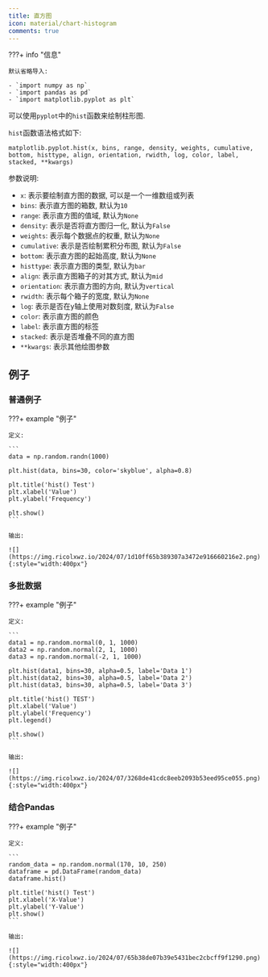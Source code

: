 ```yaml
---
title: 直方图
icon: material/chart-histogram
comments: true
---
```


???+ info "信息"

    默认省略导入:

    - `import numpy as np`
    - `import pandas as pd`
    - `import matplotlib.pyplot as plt`

可以使用`pyplot`中的`hist`函数来绘制柱形图.

`hist`函数语法格式如下:

```
matplotlib.pyplot.hist(x, bins, range, density, weights, cumulative, bottom, histtype, align, orientation, rwidth, log, color, label, stacked, **kwargs)
```

参数说明:

- `x`: 表示要绘制直方图的数据, 可以是一个一维数组或列表
- `bins`: 表示直方图的箱数, 默认为`10`
- `range`: 表示直方图的值域, 默认为`None`
- `density`: 表示是否将直方图归一化, 默认为`False`
- `weights`: 表示每个数据点的权重, 默认为`None`
- `cumulative`: 表示是否绘制累积分布图, 默认为`False`
- `bottom`: 表示直方图的起始高度, 默认为`None`
- `histtype`: 表示直方图的类型, 默认为`bar`
- `align`: 表示直方图箱子的对其方式, 默认为`mid`
- `orientation`: 表示直方图的方向, 默认为`vertical`
- `rwidth`: 表示每个箱子的宽度, 默认为`None`
- `log`: 表示是否在y轴上使用对数刻度, 默认为`False`
- `color`: 表示直方图的颜色
- `label`: 表示直方图的标签
- `stacked`: 表示是否堆叠不同的直方图
- `**kwargs`: 表示其他绘图参数

## 例子

### 普通例子

???+ example "例子"

    定义:

    ```
    data = np.random.randn(1000)

    plt.hist(data, bins=30, color='skyblue', alpha=0.8)

    plt.title('hist() Test')
    plt.xlabel('Value')
    plt.ylabel('Frequency')

    plt.show()
    ```

    输出:

    ![](https://img.ricolxwz.io/2024/07/1d10ff65b389307a3472e916660216e2.png){:style="width:400px"}

### 多批数据

???+ example "例子"

    定义:

    ```
    data1 = np.random.normal(0, 1, 1000)
    data2 = np.random.normal(2, 1, 1000)
    data3 = np.random.normal(-2, 1, 1000)

    plt.hist(data1, bins=30, alpha=0.5, label='Data 1')
    plt.hist(data2, bins=30, alpha=0.5, label='Data 2')
    plt.hist(data3, bins=30, alpha=0.5, label='Data 3')

    plt.title('hist() TEST')
    plt.xlabel('Value')
    plt.ylabel('Frequency')
    plt.legend()

    plt.show()
    ```

    输出:

    ![](https://img.ricolxwz.io/2024/07/3268de41cdc8eeb2093b53eed95ce055.png){:style="width:400px"}

### 结合Pandas

???+ example "例子"

    定义:

    ```
    random_data = np.random.normal(170, 10, 250)
    dataframe = pd.DataFrame(random_data)
    dataframe.hist()

    plt.title('hist() Test')
    plt.xlabel('X-Value')
    plt.ylabel('Y-Value')
    plt.show()  
    ```

    输出:

    ![](https://img.ricolxwz.io/2024/07/65b38de07b39e5431bec2cbcff9f1290.png){:style="width:400px"}

[^1]: Matplotlib 直方图 | 菜鸟教程. (n.d.). Retrieved July 2, 2024, from https://www.runoob.com/matplotlib/matplotlib-hist.html